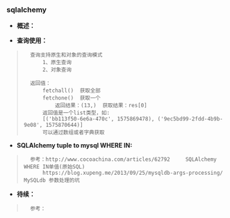 ### sqlalchemy
- **概述：**
>
>
>
>

- **查询使用：**
>       查询支持原生和对象的查询模式
>           1、原生查询
>           2、对象查询
>
>       返回值：
>           fetchall()  获取全部
>           fetchone()  获取一个
>               返回结果：(13,)  获取结果：res[0]
>           返回值是一个list类型，如:
>           [('bb113f50-6e6a-470c', 1575869478), ('9ec5bd99-2fdd-4b9b-9e08', 1575870644)]
>           可以通过数组或者字典获取
>

- **SQLAlchemy tuple to mysql WHERE IN:**
>       参考：http://www.cocoachina.com/articles/62792     SQLAlchemy WHERE IN单值(原始SQL)
>           https://blog.xupeng.me/2013/09/25/mysqldb-args-processing/      MySQLdb 参数处理的坑
>
>
>
>
>
>
>
>
>
>
>
>
>

- **待续：**
>       参考：
>
>
>
>
>
>
>
>
>
>
>
>
>
>
>
>
>
>
>
>
>
>
